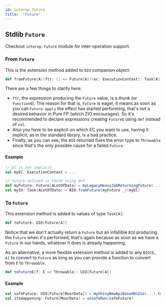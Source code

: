 ```yaml
---
id: interop_future
title:  "Future"
---
```


## Stdlib `Future`

Checkout `interop-future` module for inter-operation support.

### From `Future`

This is the extension method added to `BIO` companion object:

```scala
def fromFuture[A](ftr: () => Future[A])(ec: ExecutionContext): Task[A] =
```

There are a few things to clarify here:

- `ftr`, the expression producing the `Future` value, is a *thunk* (or `Function0`). The reason for that is, `Future` is eager, it means as soon as you call `Future.apply` the effect has started performing, that's not a desired behavior in Pure FP (which ZIO encourages). So it's recommended to declare expressions creating `Future`s using `def` instead of `val`.
- Also you have to be explicit on which EC you want to use, having it implicit, as in the standard library, is a bad practice.
- Finally, as you can see, the `BIO` returned fixes the error type to `Throwable` since that's the only possible cause for a failed `Future`.

#### Example

```scala
// EC is not implicit
val myEC: ExecutionContext = ...

// future defined in thunk using def
def myFuture: Future[ALotOfData] = myLegacyHeavyJobReturningFuture(...)
val myIO: Task[ALotOfData] = BIO.fromFuture(myFuture _)(myEC)
```

### To `Future`

This extension method is added to values of type `Task[A]`:

```scala
def toFuture: UIO[Future[A]]
```

Notice that we don't actually return a `Future` but an infallible `BIO` producing the `Future` when it's performed, that's again because as soon as we have a `Future` in our hands, whatever it does is already happening.

As an alternative, a more flexible extension method is added to any `BIO[E, A]` to convert to `Future` as long as you can provide a function to convert from `E` to `Throwable`.

```scala
def toFutureE(f: E => Throwable): UIO[Future[A]]
```

#### Example

```scala
val safeFuture: UIO[Future[MoarData]] = myShinyNewApiBasedOnZio(...).toFuture(MyError.toThrowable)
val itsHappening: Future[MoarData] = unsafeRun(safeFuture)
```

